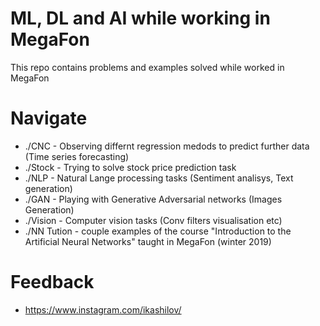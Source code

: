 # ML, DL and AI while working in MegaFon

This repo contains problems and examples solved while worked in MegaFon

# Navigate
* ./CNC - Observing differnt regression medods to predict further data (Time series forecasting)
* ./Stock - Trying to solve stock price prediction task
* ./NLP - Natural Lange processing tasks (Sentiment analisys, Text generation)
* ./GAN - Playing with Generative Adversarial networks (Images Generation)
* ./Vision - Computer vision tasks (Conv filters visualisation etc)
* ./NN Tution - couple examples of the course "Introduction to the Artificial Neural Networks" taught in MegaFon (winter 2019)

# Feedback
 *  https://www.instagram.com/ikashilov/
